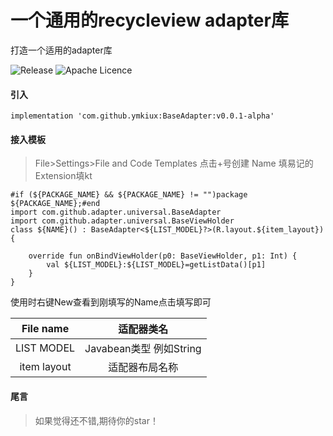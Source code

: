 # 一个通用的recycleview adapter库

打造一个适用的adapter库

![Release](https://jitpack.io/v/ymkiux/BaseAdapter.svg) ![Apache Licence](http://img.shields.io/badge/license-Apache2.0-ff6600.svg)

#### 引入

~~~
implementation 'com.github.ymkiux:BaseAdapter:v0.0.1-alpha'
~~~

#### 接入模板

> File>Settings>File and Code Templates 点击+号创建  Name 填易记的   Extension填kt

```
#if (${PACKAGE_NAME} && ${PACKAGE_NAME} != "")package ${PACKAGE_NAME};#end
import com.github.adapter.universal.BaseAdapter
import com.github.adapter.universal.BaseViewHolder
class ${NAME}() : BaseAdapter<${LIST_MODEL}?>(R.layout.${item_layout}) {
   
    override fun onBindViewHolder(p0: BaseViewHolder, p1: Int) {
        val ${LIST_MODEL}:${LIST_MODEL}=getListData()[p1]
    }
}
```

使用时右键New查看到刚填写的Name点击填写即可

| File name  |       适配器类名        |
| :--------: | :---------------------: |
| LIST MODEL | Javabean类型 例如String |
| item layout | 适配器布局名称 |

#### 尾言

> 如果觉得还不错,期待你的star！

